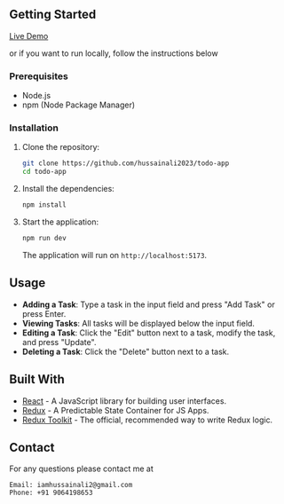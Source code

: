 
## Getting Started

[Live Demo](https://todo-app-smoky-nu.vercel.app/)

or if you want to run locally, follow the instructions below

### Prerequisites
- Node.js
- npm (Node Package Manager)

### Installation

1. Clone the repository:
    ```bash
    git clone https://github.com/hussainali2023/todo-app
    cd todo-app
    ```

2. Install the dependencies:
    ```bash
    npm install
    ```

3. Start the application:
    ```bash
    npm run dev
    ```

    The application will run on `http://localhost:5173`.

## Usage

- **Adding a Task**: Type a task in the input field and press "Add Task" or press Enter.
- **Viewing Tasks**: All tasks will be displayed below the input field.
- **Editing a Task**: Click the "Edit" button next to a task, modify the task, and press "Update".
- **Deleting a Task**: Click the "Delete" button next to a task.


## Built With

- [React](https://reactjs.org/) - A JavaScript library for building user interfaces.
- [Redux](https://redux.js.org/) - A Predictable State Container for JS Apps.
- [Redux Toolkit](https://redux-toolkit.js.org/) - The official, recommended way to write Redux logic.



## Contact

For any questions please contact me at
``` 
Email: iamhussainali2@gmail.com
Phone: +91 9064198653
```


